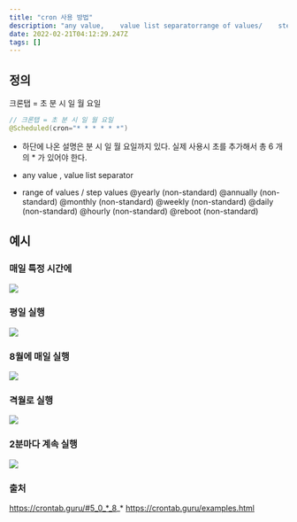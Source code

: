 ```yaml
---
title: "cron 사용 방법"
description: "any value,	value list separatorrange of values/	step values@yearly	(non-standard)@annually	(non-standard)@monthly	(non-standard)@weekly	(non-standard)"
date: 2022-02-21T04:12:29.247Z
tags: []
---
```


## 정의
크론탭 = 초 분 시 일 월 요일
```java
// 크론탭 = 초 분 시 일 월 요일
@Scheduled(cron="* * * * * *")
```
- 하단에 나온 설명은 분 시 일 월 요일까지 있다. 실제 사용시 초를 추가해서 총 6
개의 * 가 있어야 한다.

*	any value
,	value list separator
-	range of values
/	step values
@yearly	(non-standard)
@annually	(non-standard)
@monthly	(non-standard)
@weekly	(non-standard)
@daily	(non-standard)
@hourly	(non-standard)
@reboot	(non-standard)

## 예시
### 매일 특정 시간에
![](/images/b6bcf453-bb2b-4d51-988b-b9d1b4de710b-image.png)
### 평일 실행
![](/images/c8a550a1-c771-4a28-8cd4-d8c3ada2566d-image.png)
### 8월에 매일 실행
![](/images/dc1b7fd8-69ed-4b18-a9d8-cea6f334966e-image.png)
### 격월로 실행
![](/images/7cb80cb3-b783-4492-811d-d7b9875a9f4c-image.png)
### 2분마다 계속 실행
![](/images/a26dd9da-d7e3-4a54-8eed-3739c0697db3-image.png)


### 출처
https://crontab.guru/#5_0_*_8_*
https://crontab.guru/examples.html
